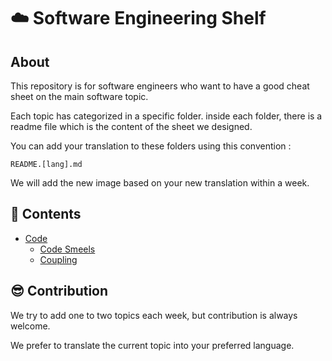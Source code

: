 # :cloud: **Software Engineering Shelf**

## **About**
This repository is for software engineers who want to have a good cheat sheet on the main software topic.

Each topic has categorized in a specific folder. inside each folder, there is a readme file which is the content of the sheet we designed.

You can add your translation to these folders using this convention :

`README.[lang].md`


We will add the new image based on your new translation within a week. 

## :ledger: **Contents**
- [Code](https://github.com/3goon/SoftwareEngineeringShelf/tree/main/Code)
  - [Code Smeels](https://github.com/3goon/SoftwareEngineeringShelf/tree/main/Code/Code%20Smells)
  - [Coupling](https://github.com/3goon/SoftwareEngineeringShelf/tree/main/Code/Coupling)


## :sunglasses: **Contribution**
We try to add one to two topics each week, but contribution is always welcome.

We prefer to translate the current topic into your preferred language.
